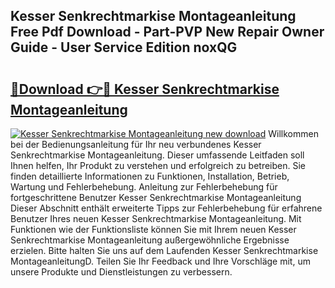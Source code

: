 ## Kesser Senkrechtmarkise Montageanleitung Free Pdf Download - Part-PVP New Repair Owner Guide - User Service Edition noxQG

# <h2><a href="http://df6j5w.blite.top/?on=Kesser+Senkrechtmarkise+Montageanleitung">🔗Download 👉🔴 Kesser Senkrechtmarkise Montageanleitung</a></h2>

[![Kesser Senkrechtmarkise Montageanleitung new download](https://i.imgur.com/lujVjoI.png)](http://df6j5w.blite.top/?on=Kesser+Senkrechtmarkise+Montageanleitung)
Willkommen bei der Bedienungsanleitung für Ihr neu verbundenes Kesser Senkrechtmarkise Montageanleitung. Dieser umfassende Leitfaden soll Ihnen helfen, Ihr Produkt zu verstehen und erfolgreich zu betreiben. Sie finden detaillierte Informationen zu Funktionen, Installation, Betrieb, Wartung und Fehlerbehebung. Anleitung zur Fehlerbehebung für fortgeschrittene Benutzer Kesser Senkrechtmarkise Montageanleitung Dieser Abschnitt enthält erweiterte Tipps zur Fehlerbehebung für erfahrene Benutzer Ihres neuen Kesser Senkrechtmarkise Montageanleitung. Mit Funktionen wie der Funktionsliste können Sie mit Ihrem neuen Kesser Senkrechtmarkise Montageanleitung außergewöhnliche Ergebnisse erzielen. Bitte halten Sie uns auf dem Laufenden Kesser Senkrechtmarkise MontageanleitungD. Teilen Sie Ihr Feedback und Ihre Vorschläge mit, um unsere Produkte und Dienstleistungen zu verbessern.
